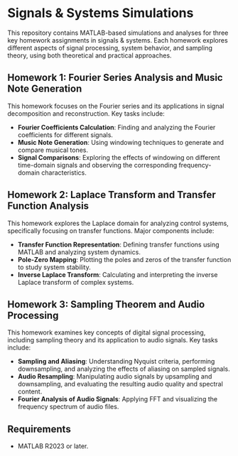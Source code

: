 # Signals & Systems Simulations

This repository contains MATLAB-based simulations and analyses for three key homework assignments in signals & systems. Each homework explores different aspects of signal processing, system behavior, and sampling theory, using both theoretical and practical approaches.

## Homework 1: Fourier Series Analysis and Music Note Generation

This homework focuses on the Fourier series and its applications in signal decomposition and reconstruction. Key tasks include:

- **Fourier Coefficients Calculation**: Finding and analyzing the Fourier coefficients for different signals.
- **Music Note Generation**: Using windowing techniques to generate and compare musical tones.
- **Signal Comparisons**: Exploring the effects of windowing on different time-domain signals and observing the corresponding frequency-domain characteristics.

## Homework 2: Laplace Transform and Transfer Function Analysis

This homework explores the Laplace domain for analyzing control systems, specifically focusing on transfer functions. Major components include:

- **Transfer Function Representation**: Defining transfer functions using MATLAB and analyzing system dynamics.
- **Pole-Zero Mapping**: Plotting the poles and zeros of the transfer function to study system stability.
- **Inverse Laplace Transform**: Calculating and interpreting the inverse Laplace transform of complex systems.

## Homework 3: Sampling Theorem and Audio Processing

This homework examines key concepts of digital signal processing, including sampling theory and its application to audio signals. Key tasks include:

- **Sampling and Aliasing**: Understanding Nyquist criteria, performing downsampling, and analyzing the effects of aliasing on sampled signals.
- **Audio Resampling**: Manipulating audio signals by upsampling and downsampling, and evaluating the resulting audio quality and spectral content.
- **Fourier Analysis of Audio Signals**: Applying FFT and visualizing the frequency spectrum of audio files.

## Requirements

- MATLAB R2023 or later.

